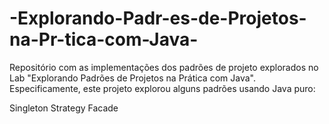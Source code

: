 # -Explorando-Padr-es-de-Projetos-na-Pr-tica-com-Java-

Repositório com as implementações dos padrões de projeto explorados no Lab "Explorando Padrões de Projetos na Prática com Java". Especificamente, este projeto explorou alguns padrões usando Java puro:

Singleton
Strategy
Facade

